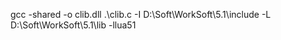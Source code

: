 gcc -shared -o clib.dll .\clib.c -I D:\Soft\WorkSoft\5.1\include -L D:\Soft\WorkSoft\5.1\lib -llua51